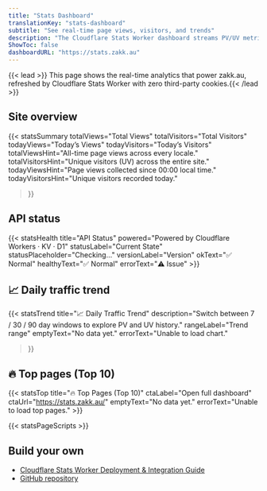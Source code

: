 ```yaml
---
title: "Stats Dashboard"
translationKey: "stats-dashboard"
subtitle: "See real-time page views, visitors, and trends"
description: "The Cloudflare Stats Worker dashboard streams PV/UV metrics, trending posts, and daily trend charts directly from Cloudflare Workers + KV."
ShowToc: false
dashboardURL: "https://stats.zakk.au"
---
```

{{< lead >}}
This page shows the real-time analytics that power zakk.au, refreshed by Cloudflare Stats Worker with zero third-party cookies.{{< /lead >}}

## Site overview

{{< statsSummary
	totalViews="Total Views"
	totalVisitors="Total Visitors"
	todayViews="Today’s Views"
	todayVisitors="Today’s Visitors"
	totalViewsHint="All-time page views across every locale."
	totalVisitorsHint="Unique visitors (UV) across the entire site."
	todayViewsHint="Page views collected since 00:00 local time."
	todayVisitorsHint="Unique visitors recorded today."
>}}

## API status

{{< statsHealth title="API Status" powered="Powered by Cloudflare Workers · KV · D1" statusLabel="Current State" statusPlaceholder="Checking…" versionLabel="Version" okText="✅ Normal" healthyText="✅ Normal" errorText="⚠️ Issue" >}}

## 📈 Daily traffic trend

{{< statsTrend
	title="📈 Daily Traffic Trend"
	description="Switch between 7 / 30 / 90 day windows to explore PV and UV history."
	rangeLabel="Trend range"
	emptyText="No data yet."
	errorText="Unable to load chart."
>}}

## 🔥 Top pages (Top 10)

{{< statsTop title="🔥 Top Pages (Top 10)" ctaLabel="Open full dashboard" ctaUrl="https://stats.zakk.au/" emptyText="No data yet." errorText="Unable to load top pages." >}}

{{< statsPageScripts >}}

## Build your own

- <a href="/en/posts/cloudflare-stats-worker-deploy/">Cloudflare Stats Worker Deployment &amp; Integration Guide</a>
- <a href="https://github.com/Zakkaus/cloudflare-stats-worker">GitHub repository</a>

